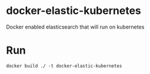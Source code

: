 # docker-elastic-kubernetes
Docker enabled elasticsearch that will run on kubernetes

# Run
```
docker build ./ -t docker-elastic-kubernetes
```
